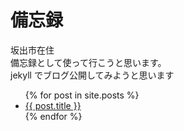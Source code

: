 # 備忘録
坂出市在住  
備忘録として使って行こうと思います。  
jekyll でブログ公開してみようと思います  
<ul>
  {% for post in site.posts %}
    <li>
      <a href="{{ post.url }}">{{ post.title }}</a>
    </li>
  {% endfor %}
</ul>
